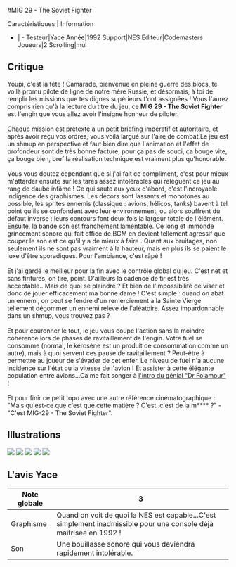 #MIG 29 - The Soviet Fighter

Caractéristiques | Information
- | -
Testeur|Yace
Année|1992
Support|NES
Editeur|Codemasters
Joueurs|2
Scrolling|mul

## Critique
Youpi, c'est la fête ! Camarade, bienvenue en pleine guerre des blocs, te voilà promu pilote de ligne de notre mère Russie, et désormais, à toi de remplir les missions que tes dignes supérieurs t'ont assignées ! Vous l'aurez compris rien qu'à la lecture du titre du jeu, ce <b>MIG 29 - The Soviet Fighter</b> est l'engin que vous allez avoir l'insigne honneur de piloter.<br/><br/>Chaque mission est pretexte à un petit briefing impératif et autoritaire, et après avoir reçu vos ordres, vous voilà largué sur l'aire de combat.Le jeu est un shmup en perspective et faut bien dire que l'animation et l'effet de profondeur sont de très bonne facture, pour ça pas de souci, ça bouge vite, ça bouge bien, bref la réalisation technique est vraiment plus qu'honorable.<br/><br/>Vous vous doutez cependant que si j'ai fait ce compliment, c'est pour mieux m'attarder ensuite sur les tares assez intolérables qui relèguent ce jeu au rang de daube infâme ! Ce qui saute aux yeux d'abord, c'est l'incroyable indigence des graphismes. Les décors sont lassants et monotones au possible, les sprites ennemis (classique : avions, hélicos, tanks) bavent à tel point qu'ils se confondent avec leur environnement, ou alors souffrent du défaut inverse : leurs contours font deux fois la largeur totale de l'élément.<br/>Ensuite, la bande son est franchement lamentable. Ce long et immonde grincement sonore qui fait office de BGM en devient tellement agressif que couper le son est ce qu'il y a de mieux à faire . Quant aux bruitages, non seulement ils ne sont pas vraiment à la hauteur, mais en plus ils se paient le luxe d'être sporadiques. Pour l'ambiance, c'est râpé ! <br/><br/>Et j'ai gardé le meilleur pour la fin avec le contrôle global du jeu. C'est net et sans firitures, on tire, point. D'ailleurs la cadence de tir est très acceptable...Mais de quoi se plaindre ? Et bien de l'impossibilité de viser et donc de jouer efficacement ma bonne dame ! C'est simple : quand on abat un ennemi, on peut se fendre d'un remerciement à la Sainte Vierge tellement dégommer un ennemi relève de l'aléatoire. Assez impardonnable dans un shmup, vous trouvez pas ?<br/><br/>Et pour couronner le tout, le jeu vous coupe l'action sans la moindre cohérence lors de phases de ravitaillement de l'engin. Votre fuel se consomme (normal, le kérosène est un produit de consommation comme un autre), mais à quoi servent ces pause de ravitaillement ? Peut-être à permettre au joueur de s'évader de cet enfer. Le niveau de fuel n'a aucune incidence sur l'état ou la vitesse de l'avion ! Et assister à cette élégante copulation entre avions...Ca me fait songer à <a href="http://www.youtube.com/watch?v=Qs7EikHQGlA">l'intro du génial "Dr Folamour"</a> !<br/><br/>Et pour finir ce petit topo avec une autre référence cinématographique :  "Mais qu'est-ce que c'est que cette matière ? C'est..c'est de la m**** ?" -"C'est MIG-29 - The Soviet Fighter".<br/>

## Illustrations
![](http://www.shmup.com/images/thumbs/img_fiche_1_1355.png)
![](http://www.shmup.com/images/thumbs/img_fiche_2_1355.png)
![](http://www.shmup.com/images/thumbs/img_fiche_3_1355.png)
![](http://www.shmup.com/images/thumbs/)
![](http://www.shmup.com/images/thumbs/)

## L'avis Yace
Note globale|3
-|-
Graphisme|Quand on voit de quoi la NES est capable...C'est simplement inadmissible pour une console déjà maitrisée en 1992 !
Son|Une bouillasse sonore qui vous deviendra rapidement intolérable.
